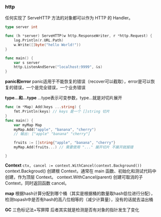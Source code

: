 ### http
任何实现了 ServeHTTP 方法的对象都可以作为 HTTP 的 Handler。
```Go
type server int

func (h *server) ServeHTTP(w http.ResponseWriter, r *http.Request) {
	log.Println(r.URL.Path)
	w.Write([]byte("hello World!"))
}

func main() {
	var s server
	http.ListenAndServe("localhost:9999", &s)
}
```

**panic和error**
panic适用于不能恢复的错误（recover可以截取），error是可以恢复的错误，一个是完全错误，一个业务错误

**type...和...type**
...type表示可变参数，type...就是对切片展开
```Go
func (m *Map) Add(keys ...string) {
	fmt.Println(keys) // keys 是一个 []string 切片
}
func main() {
	var myMap Map
	myMap.Add("apple", "banana", "cherry")
	// 输出: ["apple" "banana" "cherry"]

    fruits := []string{"apple", "banana", "cherry"}
    myMap.Add(fruits...) // 需要使用 "..." 展开切片 不展开就报错

}
```
**Context**
`ctx, cancel := context.WithCancel(context.Background())`
context.Backgroud() 创建根 Context，通常在 main 函数、初始化和测试代码中创建，作为顶层 Context。
context.WithCancel(parent) 创建可取消的子 Context，同时返回函数 cancel。

**map**
根据hash计算分配到哪个桶（其实是根据桶的数量取hash低位进行分配），检测topash中是否有hash的高八位相等的（减少计算量），没有的话就去溢出桶

**GC**
三色标记法+写屏障
后者其实就是检测是否有对象的指针发生了变化